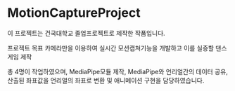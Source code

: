 # MotionCaptureProject
이 프로젝트는 건국대학교 졸업프로젝트로 제작한 작품입니다.

프로젝트 목표
카메라만을 이용하여 실시간 모션캡쳐기능을 개발하고 이를 실증할 댄스 게임 제작

총 4명이 작업하였으며, MediaPipe모듈 제작, MediaPipe와 언리얼간의 데이터 공유, 산출된 좌표값을 언리얼의 좌표로 변환 및 애니메이션 구현을 담당하였습니다.
